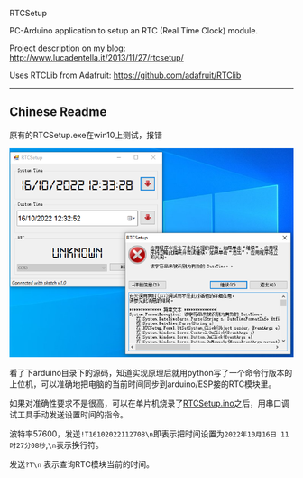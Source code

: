 RTCSetup

PC-Arduino application to setup an RTC (Real Time Clock) module.

Project description on my blog:
http://www.lucadentella.it/2013/11/27/rtcsetup/

Uses RTCLib from Adafruit:
https://github.com/adafruit/RTClib

-----

## Chinese Readme

原有的RTCSetup.exe在win10上测试，报错

![](Python/img/exe-crush.png)

看了下arduino目录下的源码，知道实现原理后就用python写了一个命令行版本的上位机，可以准确地把电脑的当前时间同步到arduino/ESP接的RTC模块里。

如果对准确性要求不是很高，可以在单片机烧录了[RTCSetup.ino](https://github.com/def-fun/RTCSetup/blob/master/Arduino/RTCSetup/RTCSetup.ino)之后，用串口调试工具手动发送设置时间的指令。

波特率57600，发送`!T16102022112708\n`即表示把时间设置为`2022年10月16日 11时27分08秒`,`\n`表示换行符。

发送`?T\n` 表示查询RTC模块当前的时间。
